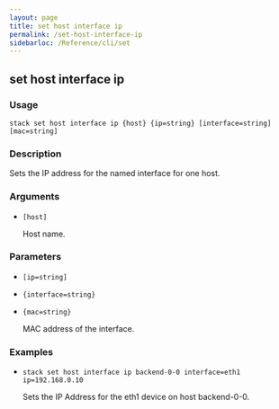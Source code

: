 ```yaml
---
layout: page
title: set host interface ip
permalink: /set-host-interface-ip
sidebarloc: /Reference/cli/set
---
```


## set host interface ip

### Usage

`stack set host interface ip {host} {ip=string} [interface=string] [mac=string]`

### Description

Sets the IP address for the named interface for one host.

### Arguments

* `[host]`

   Host name.


### Parameters
* `[ip=string]`
* `{interface=string}`
* `{mac=string}`

   MAC address of the interface.

### Examples

* `stack set host interface ip backend-0-0 interface=eth1 ip=192.168.0.10`

   Sets the IP Address for the eth1 device on host backend-0-0.



